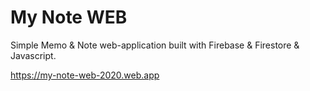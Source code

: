 # My Note WEB

Simple Memo & Note web-application built with Firebase & Firestore & Javascript.

https://my-note-web-2020.web.app
